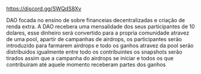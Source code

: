 https://discord.gg/SWQdS8Xv

DAO focada no ensino de sobre financeias decentralizadas e criação de renda extra.
A DAO recebera uma mensalidade dos seus participantes de 10 dolares, esse dinheiro
será convertido para a propria comunidade atravez de uma pool, apartir de campanhas de airdrops, 
os participantes serão introduzido para farmarem airdrops e todo os ganhos atravez da pool serão distribuidos igualmente entre todo os contribuintes
os snapshots serão tirados assim que a campanha do airdrops se iniciar e todos os que contribuiram até aquele momento receberam partes dos ganhos